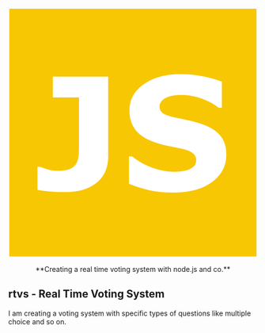 <p align="center">
  <a href="">
    <img src="public/favicon/js-favicon.png">
  </a>
  <p align="center">**Creating a real time voting system with node.js and co.**</p>
</p>


## rtvs - Real Time Voting System
I am creating a voting system with specific types of questions like multiple choice and so on. 
